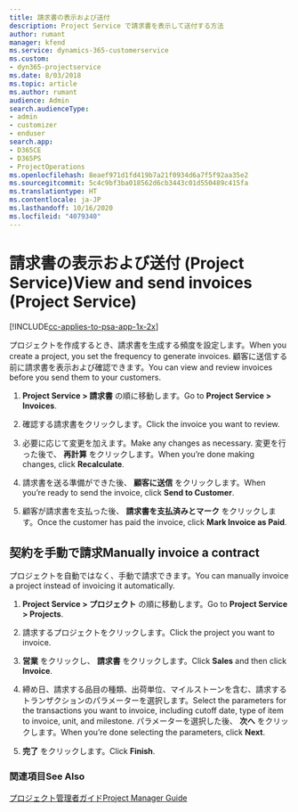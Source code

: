 ```yaml
---
title: 請求書の表示および送付
description: Project Service で請求書を表示して送付する方法
author: rumant
manager: kfend
ms.service: dynamics-365-customerservice
ms.custom:
- dyn365-projectservice
ms.date: 8/03/2018
ms.topic: article
ms.author: rumant
audience: Admin
search.audienceType:
- admin
- customizer
- enduser
search.app:
- D365CE
- D365PS
- ProjectOperations
ms.openlocfilehash: 8eaef971d1fd419b7a21f0934d6a7f5f92aa35e2
ms.sourcegitcommit: 5c4c9bf3ba018562d6cb3443c01d550489c415fa
ms.translationtype: HT
ms.contentlocale: ja-JP
ms.lasthandoff: 10/16/2020
ms.locfileid: "4079340"
---
```

# <a name="view-and-send-invoices-project-service"></a><span data-ttu-id="f6851-103">請求書の表示および送付 (Project Service)</span><span class="sxs-lookup"><span data-stu-id="f6851-103">View and send invoices (Project Service)</span></span>

[!INCLUDE[cc-applies-to-psa-app-1x-2x](../includes/cc-applies-to-psa-app-1x-2x.md)]

<span data-ttu-id="f6851-104">プロジェクトを作成するとき、請求書を生成する頻度を設定します。</span><span class="sxs-lookup"><span data-stu-id="f6851-104">When you create a project, you set the frequency to generate invoices.</span></span> <span data-ttu-id="f6851-105">顧客に送信する前に請求書を表示および確認できます。</span><span class="sxs-lookup"><span data-stu-id="f6851-105">You can view and review invoices before you send them to your customers.</span></span>  
  
1.  <span data-ttu-id="f6851-106">**Project Service > 請求書** の順に移動します。</span><span class="sxs-lookup"><span data-stu-id="f6851-106">Go to **Project Service > Invoices**.</span></span>  
  
2.  <span data-ttu-id="f6851-107">確認する請求書をクリックします。</span><span class="sxs-lookup"><span data-stu-id="f6851-107">Click the invoice you want to review.</span></span>  
  
3.  <span data-ttu-id="f6851-108">必要に応じて変更を加えます。</span><span class="sxs-lookup"><span data-stu-id="f6851-108">Make any changes as necessary.</span></span> <span data-ttu-id="f6851-109">変更を行った後で、 **再計算** をクリックします。</span><span class="sxs-lookup"><span data-stu-id="f6851-109">When you’re done making changes, click **Recalculate**.</span></span>  
  
4.  <span data-ttu-id="f6851-110">請求書を送る準備ができた後、 **顧客に送信** をクリックします。</span><span class="sxs-lookup"><span data-stu-id="f6851-110">When you’re ready to send the invoice, click **Send to Customer**.</span></span>  
  
5.  <span data-ttu-id="f6851-111">顧客が請求書を支払った後、 **請求書を支払済みとマーク** をクリックします。</span><span class="sxs-lookup"><span data-stu-id="f6851-111">Once the customer has paid the invoice, click **Mark Invoice as Paid**.</span></span>  
  
## <a name="manually-invoice-a-contract"></a><span data-ttu-id="f6851-112">契約を手動で請求</span><span class="sxs-lookup"><span data-stu-id="f6851-112">Manually invoice a contract</span></span>  
 <span data-ttu-id="f6851-113">プロジェクトを自動ではなく、手動で請求できます。</span><span class="sxs-lookup"><span data-stu-id="f6851-113">You can manually invoice a project instead of invoicing it automatically.</span></span>  
  
1.  <span data-ttu-id="f6851-114">**Project Service > プロジェクト** の順に移動します。</span><span class="sxs-lookup"><span data-stu-id="f6851-114">Go to **Project Service > Projects**.</span></span>  
  
2.  <span data-ttu-id="f6851-115">請求するプロジェクトをクリックします。</span><span class="sxs-lookup"><span data-stu-id="f6851-115">Click the project you want to invoice.</span></span>  
  
3.  <span data-ttu-id="f6851-116">**営業** をクリックし、 **請求書** をクリックします。</span><span class="sxs-lookup"><span data-stu-id="f6851-116">Click **Sales** and then click **Invoice**.</span></span>  
  
4.  <span data-ttu-id="f6851-117">締め日、請求する品目の種類、出荷単位、マイルストーンを含む、請求するトランザクションのパラメーターを選択します。</span><span class="sxs-lookup"><span data-stu-id="f6851-117">Select the parameters for the transactions you want to invoice, including cutoff date, type of item to invoice, unit, and milestone.</span></span> <span data-ttu-id="f6851-118">パラメーターを選択した後、 **次へ** をクリックします。</span><span class="sxs-lookup"><span data-stu-id="f6851-118">When you’re done selecting the parameters, click **Next**.</span></span>  
  
5.  <span data-ttu-id="f6851-119">**完了** をクリックします。</span><span class="sxs-lookup"><span data-stu-id="f6851-119">Click **Finish**.</span></span>  
  
### <a name="see-also"></a><span data-ttu-id="f6851-120">関連項目</span><span class="sxs-lookup"><span data-stu-id="f6851-120">See Also</span></span>  
 [<span data-ttu-id="f6851-121">プロジェクト管理者ガイド</span><span class="sxs-lookup"><span data-stu-id="f6851-121">Project Manager Guide</span></span>](../psa/project-manager-guide.md)
